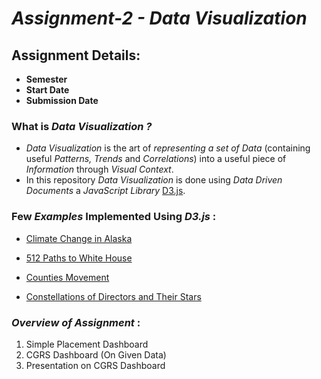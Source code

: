 # _**Assignment-2 - Data Visualization**_

## Assignment Details:
- **Semester**
- **Start Date**
- **Submission Date**

### What is _Data Visualization ?_

- _Data Visualization_ is the art of _representing a set of Data_ (containing
useful _Patterns, Trends_ and _Correlations_) into a useful piece of
_Information_ through _Visual Context_.
- In this repository _Data Visualization_ is done using _Data Driven Documents_
a _JavaScript Library_ [D3.js](https://d3js.org/).

### Few _Examples_ Implemented Using _D3.js_ :

- [Climate Change in
Alaska](https://www.theguardian.com/environment/interactive/2013/may/14/alaska-villages-frontline-global-warming)

- [512 Paths to White
House](http://www.nytimes.com/interactive/2012/11/02/us/politics/paths-to-the-white-house.html?_r=0)

- [Counties
Movement](http://www.nytimes.com/interactive/2012/11/11/sunday-review/counties-moving.html)

- [Constellations of Directors
and Their
Stars](http://www.nytimes.com/newsgraphics/2013/09/07/director-star-chart/)

### **_Overview of Assignment_** :

1. Simple Placement Dashboard
2. CGRS Dashboard (On Given Data)
3. Presentation on CGRS Dashboard
